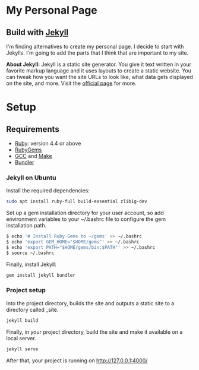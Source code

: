 # My Personal Page

## Build with [Jekyll](https://jekyllrb.com/)

I'm finding alternatives to create my personal page. I decide to start with Jekylls. I'm going to add the parts that I think that are important to my site.

**About Jekyll:** Jekyll is a static site generator. You give it text written in your favorite markup language and it uses layouts to create a static website. You can tweak how you want the site URLs to look like, what data gets displayed on the site, and more. Visit the [official page](https://jekyllrb.com/) for more.

# Setup

## Requirements
- [Ruby](https://www.ruby-lang.org/en/documentation/installation/): version 4.4 or above
- [RubyGems](https://rubygems.org/pages/download)
- [GCC](https://gcc.gnu.org/install/) and [Make](https://www.gnu.org/software/make/)
- [Bundler](https://rubygems.org/gems/bundler)

### Jekyll on Ubuntu
Install the required dependencies:
```bash
sudo apt install ruby-full build-essential zlib1g-dev
```

Set up a gem installation directory for your user account, so add environment variables to your ~/.bashrc file to configure the gem installation path.
```bash
$ echo '# Install Ruby Gems to ~/gems' >> ~/.bashrc
$ echo 'export GEM_HOME="$HOME/gems"' >> ~/.bashrc
$ echo 'export PATH="$HOME/gems/bin:$PATH"' >> ~/.bashrc
$ source ~/.bashrc
```

Finally, install Jekyll:
```bash
gem install jekyll bundler
```


### Project setup
Into the project directory, builds the site and outputs a static site to a directory called \_site.
```bash
jekyll build
```

Finally, in your project directory, build the site and make it available on a local server.
```bash
jekyll serve
```

After that, your project is running on http://127.0.0.1:4000/
